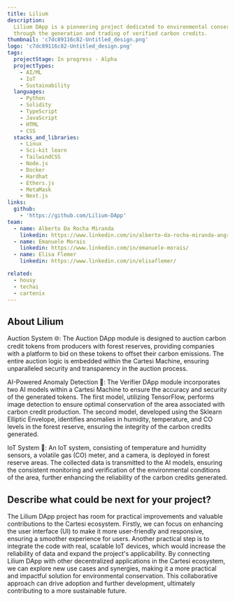 ```yaml
---
title: Lilium
description:
  Lilium DApp is a pioneering project dedicated to environmental conservation
  through the generation and trading of verified carbon credits.
thumbnail: 'c7dc89116c82-Untitled_design.png'
logo: 'c7dc89116c82-Untitled_design.png'
tags:
  projectStage: In progress - Alpha
  projectTypes:
    - AI/ML
    - IoT
    - Sustainability
  languages:
    - Python
    - Solidity
    - TypeScript
    - JavaScript
    - HTML
    - CSS
  stacks_and_libraries:
    - Linux
    - Sci-kit learn
    - TailwindCSS
    - Node.js
    - Docker
    - Hardhat
    - Ethers.js
    - MetaMask
    - Next.js
links:
  github:
    - 'https://github.com/Lilium-DApp'
team:
  - name: Alberto Da Rocha Miranda
    linkedin: https://www.linkedin.com/in/alberto-da-rocha-miranda-angrysine/
  - name: Emanuele Morais
    linkedin: https://www.linkedin.com/in/emanuele-morais/
  - name: Elisa Flemer
    linkedin: https://www.linkedin.com/in/elisaflemer/

related:
  - housy
  - techai
  - cartenix
---
```


## About Lilium

Auction System 🌐: The Auction DApp module is designed to auction carbon credit
tokens from producers with forest reserves, providing companies with a platform
to bid on these tokens to offset their carbon emissions. The entire auction
logic is embedded within the Cartesi Machine, ensuring unparalleled security and
transparency in the auction process.

AI-Powered Anomaly Detection 🤖: The Verifier DApp module incorporates two AI
models within a Cartesi Machine to ensure the accuracy and security of the
generated tokens. The first model, utilizing TensorFlow, performs image
detection to ensure optimal conservation of the area associated with carbon
credit production. The second model, developed using the Sklearn Elliptic
Envelope, identifies anomalies in humidity, temperature, and CO levels in the
forest reserve, ensuring the integrity of the carbon credits generated.

IoT System 📡: An IoT system, consisting of temperature and humidity sensors, a
volatile gas (CO) meter, and a camera, is deployed in forest reserve areas. The
collected data is transmitted to the AI models, ensuring the consistent
monitoring and verification of the environmental conditions of the area, further
enhancing the reliability of the carbon credits generated.

## Describe what could be next for your project?

The Lilium DApp project has room for practical improvements and valuable
contributions to the Cartesi ecosystem. Firstly, we can focus on enhancing the
user interface (UI) to make it more user-friendly and responsive, ensuring a
smoother experience for users. Another practical step is to integrate the code
with real, scalable IoT devices, which would increase the reliability of data
and expand the project's applicability. By connecting Lilium DApp with other
decentralized applications in the Cartesi ecosystem, we can explore new use
cases and synergies, making it a more practical and impactful solution for
environmental conservation. This collaborative approach can drive adoption and
further development, ultimately contributing to a more sustainable future.
